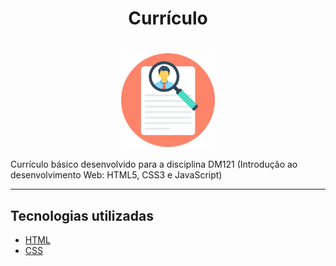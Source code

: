 <h1 align="center">Currículo</h1>
<h1 align="center">
    <img align="center" src="images/curriculum.svg" width="150px;" alt="logo"/>
</h1>

Currículo básico desenvolvido para a disciplina DM121 (Introdução ao desenvolvimento Web: HTML5, CSS3 e JavaScript)

---

## Tecnologias utilizadas
* [HTML](https://www.w3schools.com/html/)
* [CSS](https://developer.mozilla.org/pt-BR/docs/Web/CSS)
